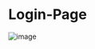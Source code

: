 # Login-Page
![image](https://github.com/user-attachments/assets/347f90e8-7c29-4aae-9686-8b20d1b5ab7b)
